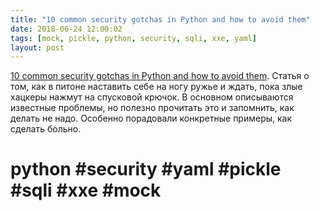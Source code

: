 ```yaml
---
title: "10 common security gotchas in Python and how to avoid them"
date: 2018-06-24 12:00:02
tags: [mock, pickle, python, security, sqli, xxe, yaml]
layout: post
---
```


[10 common security gotchas in Python and how to avoid them](https://hackernoon.com/-e19fbe265e03). Статья о том, как в питоне наставить себе на ногу ружье и ждать, пока злые хацкеры нажмут на спусковой крючок. В основном описываются известные проблемы, но полезно прочитать это и запомнить, как делать не надо. Особенно порадовали конкретные примеры, как сделать больно.

# python #security #yaml #pickle #sqli #xxe #mock
